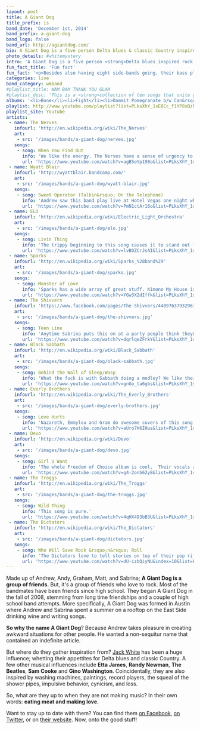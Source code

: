 ```yaml
---
layout: post
title: A Giant Dog
title_prefix: is
band_date: 'December 1st, 2014'
band_prefix: a-giant-dog
band_logo: false
band_url: http://agiantdog.com/
bio: A Giant Dog is a five person Delta blues & classic Country inspired rock band hailing from Austin, Texas.
photo_details: #whitemystery
intro: 'A Giant Dog is a five person <strong>Delta blues inspired rock band</strong> hailing from Austin, Texas.'
fun_fact_title: 'Fun fact'
fun_fact: '<p>Besides also having eight side-bands going, their bass player, Graham Low, is a Civil War re-enactor.</p>'
categories: live
band_category: wmband
#playlist_title: WAM BAM THANK YOU GLAM
#playlist_desc: 'This is a <strong>collection of ten songs that unite glitter and gusto</strong>. Starting with the vintage originals, like T. Rex and Sweet, to modern day rock &rsquo;n&rsquo; roll aliens, like Sam Flax and The Dandy Warhols, this playlist include tracks for White Mystery&rsquo;s performance opening the David Bowie exhibit on Tuesday, September 23, 2014 at the Museum of Contemporary Art.'
albums: '<li>Bone</li><li>Fight</li><li>Dammit Pomegranate b​/​w Can&rsquo;t Complain (EP)</li><li>House (EP)</li>'
playlist: http://www.youtube.com/playlist?list=PLksXhY_1sE8Cc_f1YP8xBzNanSxvpLCxq
playlist_site: Youtube
artists:
 - name: The Nerves
   infourl: 'http://en.wikipedia.org/wiki/The_Nerves'
   art:
    - src: '/images/bands/a-giant-dog/nerves.jpg'
   songs: 
    - song: When You Find Out
      info: 'We like the energy. The Nerves have a sense of urgency to their music and know how to give rock and roll a tropical twist.'
      url: 'https://www.youtube.com/watch?v=agB5eYp198o&list=PLksXhY_1sE8Cc_f1YP8xBzNanSxvpLCxq&index=1'
 - name: Wyatt Blair
   infourl: 'http://wyattblair.bandcamp.com/'
   art:
    - src: '/images/bands/a-giant-dog/wyatt-blair.jpg'
   songs: 
    - song: Sweet Operator (Talkin&rsquo; On the Telephone)
      info: 'Andrew saw this band play live at Hotel Vegas one night while he was working the door. He puts on this song a lot when he&rsquo;s drunk. It&rsquo;s like Sade banged Wreckless Eric.'
      url: 'https://www.youtube.com/watch?v=PmN1ctAr16o&list=PLksXhY_1sE8Cc_f1YP8xBzNanSxvpLCxq&index=2'
 - name: ELO
   infourl: 'http://en.wikipedia.org/wiki/Electric_Light_Orchestra'
   art:
    - src: '/images/bands/a-giant-dog/elo.jpg'
   songs: 
    - song: Livin Thing
      info: 'The trippy beginning to this song causes it to stand out from the rest, but we love anything ELO. Their attention to detail is inspiring.'
      url: 'https://www.youtube.com/watch?v=lvBOZCrJsAI&list=PLksXhY_1sE8Cc_f1YP8xBzNanSxvpLCxq&index=3'
 - name: Sparks
   infourl: 'http://en.wikipedia.org/wiki/Sparks_%28band%29'
   art:
    - src: '/images/bands/a-giant-dog/sparks.jpg'
   songs: 
    - song: Monster of Love
      info: 'Sparks has a wide array of great stuff. Kimono My House is their best album but this song is off Angst in My Pants.  Monster of Love has an awesome vocal breakdown at the end. The childlike profundity strikes our jarred coming-of-age sensibilities.'
      url: 'https://www.youtube.com/watch?v=YGw3X2dIffk&list=PLksXhY_1sE8Cc_f1YP8xBzNanSxvpLCxq&index=4'
 - name: The Shivvers
   infourl: 'https://www.facebook.com/pages/The-Shivvers/440976379329631'
   art:
    - src: '/images/bands/a-giant-dog/the-shivvers.jpg'
   songs: 
    - song: Teen Line
      info: 'Anytime Sabrina puts this on at a party people think they&rsquo;re Blondie but they&rsquo;re not! This is an under the radar punk band from Minneapolis in the late 70&rsquo;s-early 80&rsquo;s.  The lead singer was in high school when the band started. She bangs piano and has the sexiest voice.'
      url: 'https://www.youtube.com/watch?v=dqrlqeZFrkY&list=PLksXhY_1sE8Cc_f1YP8xBzNanSxvpLCxq&index=5'
 - name: Black Sabbath
   infourl: 'http://en.wikipedia.org/wiki/Black_Sabbath'
   art:
    - src: '/images/bands/a-giant-dog/black-sabbath.jpg'
   songs: 
    - song: Behind the Wall of Sleep/Wasp
      info: 'What the fuck is with Sabbath doing a medley? We like their sense of drama and the points when the music sounds almost classical.'
      url: 'https://www.youtube.com/watch?v=gnGo_ta6gbs&list=PLksXhY_1sE8Cc_f1YP8xBzNanSxvpLCxq&index=6'
 - name: Everly Brothers
   infourl: 'http://en.wikipedia.org/wiki/The_Everly_Brothers'
   art:
    - src: '/images/bands/a-giant-dog/everly-brothers.jpg'
   songs: 
    - song: Love Hurts
      info: 'Nazareth, Emmylou and Gram do awesome covers of this song.  The melody is breathtaking. Andrew and Sabrina are conducting a study on their style of harmonizing.'
      url: 'https://www.youtube.com/watch?v=aUro7H6IHus&list=PLksXhY_1sE8Cc_f1YP8xBzNanSxvpLCxq&index=7'
 - name: Devo
   infourl: 'http://en.wikipedia.org/wiki/Devo'
   art:
    - src: '/images/bands/a-giant-dog/devo.jpg'
   songs: 
    - song: Girl U Want
      info: 'The whole Freedom of Choice album is cool.  Their vocals and lyrics and energy are crazy and exciting.'
      url: 'https://www.youtube.com/watch?v=g4-2onb62y8&list=PLksXhY_1sE8Cc_f1YP8xBzNanSxvpLCxq&index=8'
 - name: The Troggs
   infourl: 'http://en.wikipedia.org/wiki/The_Troggs'
   art:
    - src: '/images/bands/a-giant-dog/the-troggs.jpg'
   songs: 
    - song: Wild Thing
      info: 'This song is pure.'
      url: 'https://www.youtube.com/watch?v=4qHX493bB3U&list=PLksXhY_1sE8Cc_f1YP8xBzNanSxvpLCxq&index=9'
 - name: The Dictators
   infourl: 'http://en.wikipedia.org/wiki/The_Dictators'
   art:
    - src: '/images/bands/a-giant-dog/dictators.jpg'
   songs: 
    - song: Who Will Save Rock &rsquo;n&rsquo; Roll
      info: 'The Dictators love to tell stories on top of their pop riffs.  This song is mean and funny at the same time.'
      url: 'https://www.youtube.com/watch?v=dU-izbQiyNU&index=10&list=PLksXhY_1sE8Cc_f1YP8xBzNanSxvpLCxq'
---
```


Made up of Andrew, Andy, Graham, Matt, and Sabrina; **A Giant Dog is a group of friends.** But, it's a group of friends who love to rock. Most of the bandmates have been friends since high school. They began A Giant Dog in the fall of 2008, stemming from long time friendships and a couple of high school band attempts. More specifically, A Giant Dog was formed in Austin where Andrew and Sabrina spent a summer on a rooftop on the East Side drinking wine and writing songs.

**So why the name A Giant Dog**? Because Andrew takes pleasure in creating awkward situations for other people. He wanted a non-sequitur name that contained an indefinite article.

But where do they gather inspiration from? <a href="http://en.wikipedia.org/wiki/Jack_White" target="_blank">Jack White</a> has been a huge influence;  whetting their appettites for Delta blues and classic Country. A few other musical influences include <strong>Etta James</strong>, <strong>Randy Newman</strong>, <strong>The Beatles</strong>, <strong>Sam Cooke</strong> and <strong>Gino Washington</strong>. Coincidentally, they are also inspired by washing machines, paintings, record players, the squeal of the shower pipes, impulsive behavior, cynicism, and loss.

So, what are they up to when they are not making music? In their own words: **eating meat and making love.**

Want to stay up to date with them? You can find them
<a href="https://www.facebook.com/agiantdog" target="_blank">on Facebook</a>, <a href="https://twitter.com/agiantdog" target="_blank">on Twitter</a>, or on <a href="http://www.whitemystery.com" target="_blank">their website</a>. Now, onto the good stuff!